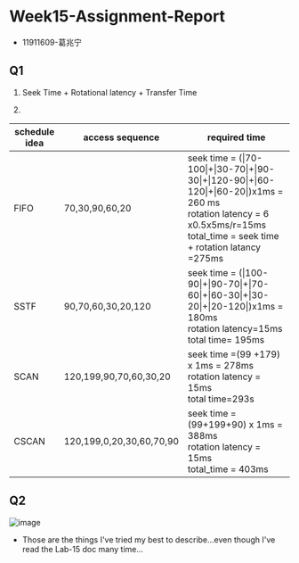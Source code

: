 # Week15-Assignment-Report

* 11911609-葛兆宁

## Q1

1) Seek Time + Rotational latency + Transfer Time

2)
|schedule idea|access sequence|required time|
| ---- | ---- | ---- |
|FIFO|70,30,90,60,20|seek time = (\|70-100\|+\|30-70\|+\|90-30\|+\|120-90\|+\|60-120\|+\|60-20\|)x1ms = 260 ms <br> rotation latency = 6 x0.5x5ms/r=15ms<br>total_time = seek time + rotation latancy =275ms|
|SSTF|90,70,60,30,20,120|seek time = (\|100-90\|+\|90-70\|+\|70-60\|+\|60-30\|+\|30-20\|+\|20-120\|)x1ms = 180ms<br>rotation latency=15ms<br>total time= 195ms|
|SCAN|120,199,90,70,60,30,20| seek time =(99 +179) x 1ms = 278ms<br> rotation latency = 15ms<br>total time=293s|
|CSCAN|120,199,0,20,30,60,70,90|seek time = (99+199+90) x 1ms = 388ms<br> rotation latency = 15ms<br>total_time = 403ms |

## Q2

![image](Q2.jpg)

* Those are the things I've tried my best to describe...even though I've read the Lab-15 doc many time...
